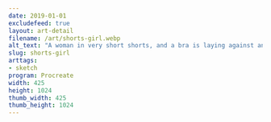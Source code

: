 ```yaml
---
date: 2019-01-01
excludefeed: true
layout: art-detail
filename: /art/shorts-girl.webp
alt_text: "A woman in very short shorts, and a bra is laying against an invisible wall, looking at you."
slug: shorts-girl
arttags:
- sketch
program: Procreate
width: 425
height: 1024
thumb_width: 425
thumb_height: 1024
---
```

